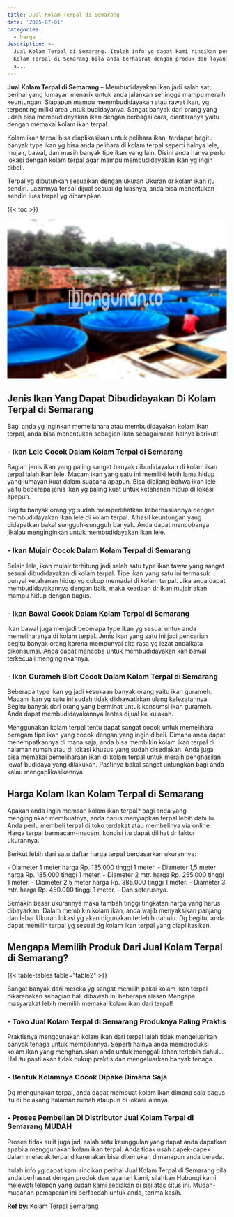 ```yaml
---
title: Jual Kolam Terpal di Semarang
date: '2025-07-01'
categories:
  - harga
description: >-
  Jual Kolam Terpal di Semarang. Itulah info yg dapat kami rincikan perihal Jual
  Kolam Terpal di Semarang bila anda berhasrat dengan produk dan layanan kami,
  s...
---
```


**Jual Kolam Terpal di Semarang** – Membudidayakan ikan jadi salah satu perihal yang lumayan menarik untuk anda jalankan sehingga mampu meraih keuntungan. Siapapun mampu memmbudidayakan atau rawat ikan, yg terpenting miliki area untuk budidayanya. Sangat banyak dari orang yang udah bisa membudidayakan ikan dengan berbagai cara, diantaranya yaitu dengan memakai kolam ikan terpal.

Kolam ikan terpal bisa diaplikasikan untuk pelihara ikan, terdapat begitu banyak type ikan yg bisa anda pelihara di kolam terpal seperti halnya lele, mujair, bawal, dan masih banyak tipe ikan yang lain. Disini anda hanya perlu lokasi dengan kolam terpal agar mampu membudidayakan ikan yg ingin dibeli.

Terpal yg dibutuhkan sesuaikan dengan ukuran Ukuran dr kolam ikan itu sendiri. Lazimnya terpal dijual sesuai dg luasnya, anda bisa menentukan sendiri luas terpal yg diharapkan.

{{< toc >}}

![Jual Kolam Terpal di Semarang](/images/jual-kolam-terpal-37.png)

## Jenis Ikan Yang Dapat Dibudidayakan Di Kolam Terpal di Semarang

Bagi anda yg inginkan memeliahara atau membudidayakan kolam ikan terpal, anda bisa menentukan sebagian ikan sebagaimana halnya berikut!

### \- Ikan Lele Cocok Dalam Kolam Terpal di Semarang

Bagian jenis ikan yang paling sangat banyak dibudidayakan di kolam ikan terpal ialah ikan lele. Macam ikan yang satu ini memiliki lebih lama hidup yang lumayan kuat dalam suasana apapun. Bisa dibilang bahwa ikan lele yaitu beberapa jenis ikan yg paling kuat untuk ketahanan hidup di lokasi apapun.

Begitu banyak orang yg sudah memperlihatkan keberhasilannya dengan membudidayakan ikan lele di kolam terpal. Alhasil keuntungan yang didapatkan bakal sungguh-sungguh banyak. Anda dapat mencobanya jikalau menginginkan untuk membudidayakan ikan lele.

### \- Ikan Mujair Cocok Dalam Kolam Terpal di Semarang

Selain lele, ikan mujair terhitung jadi salah satu type ikan tawar yang sangat sesuai dibudidayakan di kolam terpal. Tipe ikan yang satu ini termasuk punyai ketahanan hidup yg cukup memadai di kolam terpal. Jika anda dapat membudidayakannya dengan baik, maka keadaan dr ikan mujair akan mampu hidup dengan bagus.

### \- Ikan Bawal Cocok Dalam Kolam Terpal di Semarang

Ikan bawal juga menjadi beberapa type ikan yg sesuai untuk anda memeliharanya di kolam terpal. Jenis ikan yang satu ini jadi pencarian begitu banyak orang karena mempunyai cita rasa yg lezat andaikata dikonsumsi. Anda dapat mencoba untuk membudidayakan kan bawal terkecuali menginginkannya.

### \- Ikan Gurameh Bibit Cocok Dalam Kolam Terpal di Semarang

Beberapa type ikan yg jadi kesukaan banyak orang yaitu ikan gurameh. Macam ikan yg satu ini sudah tidak dikhawatirkan ulang kelezatannya. Begitu banyak dari orang yang berminat untuk konsumsi ikan gurameh. Anda dapat membudidayakannya lantas dijual ke kulakan.

Menggunakan kolam terpal tentu dapat sangat cocok untuk memelihara beragam tipe ikan yang cocok dengan yang ingin dibeli. Dimana anda dapat menempatkannya di mana saja, anda bisa membikin kolam ikan terpal di halaman rumah atau di lokasi khusus yang sudah disediakan. Anda juga bisa memakai pemeliharaan ikan di kolam terpal untuk meraih penghasilan lewat budidaya yang dilakukan. Pastinya bakal sangat untungkan bagi anda kalau mengaplikasikannya.

## Harga Kolam Ikan Kolam Terpal di Semarang

Apakah anda ingin memsan kolam ikan terpal? bagi anda yang menginginkan membuatnya, anda harus menyiapkan terpal lebih dahulu. Anda perlu membeli terpal di toko terdekat atau membelinya via online. Harga terpal bermacam-macam, kondisi itu dapat dilihat dr faktor ukurannya.

Berikut lebih dari satu daftar harga terpal berdasarkan ukurannya:

\- Diameter 1 meter harga Rp. 135.000 tinggi 1 meter. - Diameter 1,5 meter harga Rp. 185.000 tinggi 1 meter. - Diameter 2 mtr. harga Rp. 255.000 tinggi 1 meter. - Diameter 2,5 meter harga Rp. 385.000 tinggi 1 meter. - Diameter 3 mtr. harga Rp. 450.000 tinggi 1 meter. - Dan seterusnya.

Semakin besar ukurannya maka tambah tinggi tingkatan harga yang harus dibayarkan. Dalam membikin kolam ikan, anda wajib menyaksikan panjang dan lebar Ukuran lokasi yg akan digunakan terlebih dahulu. Dg begitu, anda dapat memilih terpal yg sesuai dg kolam ikan terpal yang diaplikasikan.

## Mengapa Memilih Produk Dari Jual Kolam Terpal di Semarang?

{{< table-tables table="table2" >}}

Sangat banyak dari mereka yg sangat memilih pakai kolam ikan terpal dikarenakan sebagian hal. dibawah ini beberapa alasan Mengapa masyarakat lebih memilih memakai kolam ikan dari terpal!

### \- Toko Jual Kolam Terpal di Semarang Produknya Paling Praktis

Praktisnya menggunakan kolam ikan dari terpal ialah tidak mengeluarkan banyak tenaga untuk membikinnya. Seperti halnya anda memproduksi kolam ikan yang mengharuskan anda untuk menggali lahan terlebih dahulu. Hal itu pasti akan tidak cukup praktis dan mengeluarkan banyak tenaga.

### \- Bentuk Kolamnya Cocok Dipake Dimana Saja

Dg mengunakan terpal, anda dapat membuat kolam ikan dimana saja bagus itu di belakang halaman rumah ataupun di lokasi lainnya.

### \- Proses Pembelian Di Distributor Jual Kolam Terpal di Semarang MUDAH

Proses tidak sulit juga jadi salah satu keunggulan yang dapat anda dapatkan apabila menggunakan kolam ikan terpal. Anda tidak usah capek-capek dalam melacak terpal dikarenakan bisa ditemukan dimanapun anda berada.

Itulah info yg dapat kami rincikan perihal Jual Kolam Terpal di Semarang bila anda berhasrat dengan produk dan layanan kami, silahkan Hubungi kami melewati telepon yang sudah kami sediakan di sisi atas situs ini. Mudah-mudahan pemaparan ini berfaedah untuk anda, terima kasih.

**Ref by:** [Kolam Terpal Semarang](https://id.wikipedia.org/wiki/Kolam)
